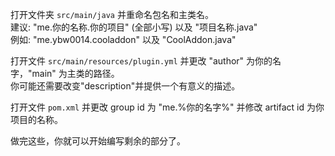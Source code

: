 打开文件夹 `src/main/java` 并重命名包名和主类名。  
建议: "me.你的名称.你的项目" (全部小写) 以及 "项目名称.java"  
例如: "me.ybw0014.cooladdon" 以及 "CoolAddon.java"

打开文件 `src/main/resources/plugin.yml` 并更改 "author" 为你的名字，"main" 为主类的路径。  
你可能还需要改变"description"并提供一个有意义的描述。

打开文件 `pom.xml` 并更改 group id 为 "me.%你的名字%" 并修改 artifact id 为你项目的名称。

做完这些，你就可以开始编写剩余的部分了。
